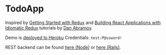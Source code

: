 # TodoApp

Inspired by [Getting Started with Redux](https://egghead.io/courses/getting-started-with-redux) and [Building React Applications with Idiomatic Redux](https://egghead.io/courses/building-react-applications-with-idiomatic-redux) tutorials by [Dan Abramov](https://github.com/gaearon).

Demo is [deployed to Heroku](https://todoapp-ui.herokuapp.com/todo-groups)
Сredentials: `test:P@ssword!`

REST backend can be found [here (Node)](https://github.com/xSaber/todoapp-api) or [here (Rails)](https://github.com/Prutya/todoapp-api).
